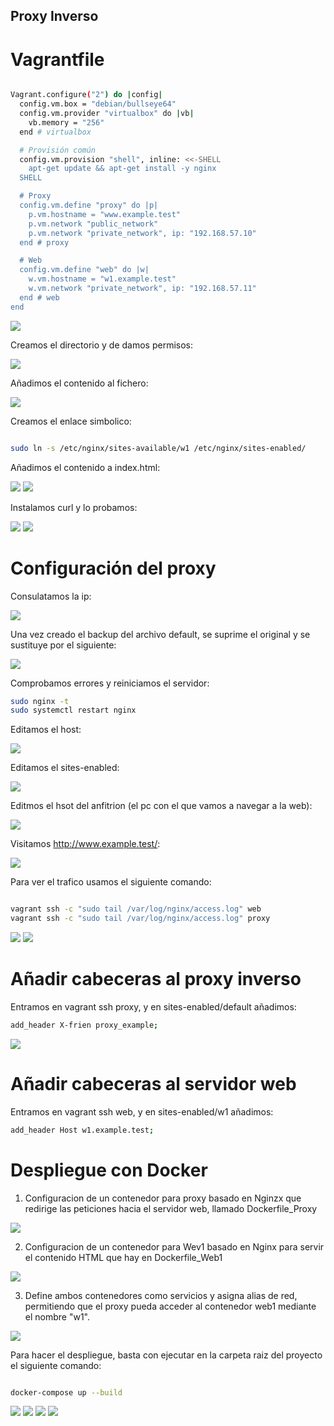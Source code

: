 ## Proxy Inverso

# Vagrantfile

```bash 

Vagrant.configure("2") do |config|
  config.vm.box = "debian/bullseye64"
  config.vm.provider "virtualbox" do |vb|
    vb.memory = "256"
  end # virtualbox

  # Provisión común
  config.vm.provision "shell", inline: <<-SHELL
    apt-get update && apt-get install -y nginx
  SHELL

  # Proxy
  config.vm.define "proxy" do |p|
    p.vm.hostname = "www.example.test"
    p.vm.network "public_network"
    p.vm.network "private_network", ip: "192.168.57.10"
  end # proxy

  # Web
  config.vm.define "web" do |w|
    w.vm.hostname = "w1.example.test"
    w.vm.network "private_network", ip: "192.168.57.11"
  end # web
end

```

<img src="./capturas/1.png">

Creamos el directorio y de damos permisos:

<img src="./capturas/2.png">

Añadimos el contenido al fichero:

<img src="./capturas/3.png">

Creamos el enlace simbolico:

```bash 

sudo ln -s /etc/nginx/sites-available/w1 /etc/nginx/sites-enabled/

```
Añadimos el contenido a index.html:

<img src="./capturas/4.png">
<img src="./capturas/5.png">

Instalamos curl y lo probamos:

<img src="./capturas/6.png">
<img src="./capturas/7.png">


# Configuración del proxy

Consulatamos la ip:

<img src="./capturas/8.png">

Una vez creado el backup del archivo default, se suprime el original y se sustituye por el siguiente:

<img src="./capturas/9.png">

Comprobamos errores y reiniciamos el servidor:

```bash 
sudo nginx -t
sudo systemctl restart nginx
```

Editamos el host:

<img src="./capturas/10.png">

Editamos el sites-enabled:

<img src="./capturas/11.png">

Editmos el hsot del anfitrion (el pc con el que vamos a navegar a la web):

<img src="./capturas/12.png">

Visitamos http://www.example.test/:

<img src="./capturas/13.png">

Para ver el trafico usamos el siguiente comando:

```bash 

vagrant ssh -c "sudo tail /var/log/nginx/access.log" web
vagrant ssh -c "sudo tail /var/log/nginx/access.log" proxy

```

<img src="./capturas/14.png">

<img src="./capturas/15.png">

# Añadir cabeceras al proxy inverso

Entramos en vagrant ssh proxy, y en sites-enabled/default añadimos:

```bash 
add_header X-frien proxy_example;
```
 <img src="./capturas/17.png">

 # Añadir cabeceras al servidor web

 Entramos en vagrant ssh web, y en sites-enabled/w1 añadimos:

```bash 
add_header Host w1.example.test;
```


 # Despliegue con Docker

1. Configuracion de un contenedor para proxy basado en Nginzx que redirige las peticiones hacia el servidor web, llamado Dockerfile_Proxy

 <img src="./capturas/20.png">

2. Configuracion de un contenedor para Wev1 basado en Nginx para servir el contenido HTML que hay en Dockerfile_Web1

 <img src="./capturas/21.png">

3.  Define ambos contenedores como servicios y asigna alias de red, permitiendo que el proxy pueda acceder al contenedor web1 mediante el nombre "w1".

 <img src="./capturas/22.png">

Para hacer el despliegue, basta con ejecutar en la carpeta raiz del proyecto el siguiente comando:

```bash 

docker-compose up --build

```
<img src="./capturas/22_2.pg">

<img src="./capturas/23.png">

<img src="./capturas/24.png">

<img src="./capturas/25.png">
